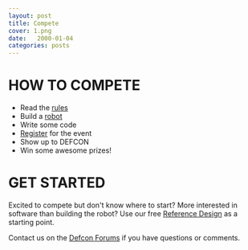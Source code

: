 ```yaml
---
layout: post
title: Compete
cover: 1.png
date:   2000-01-04
categories: posts
---
```


# HOW TO COMPETE

 * Read the [rules](https://github.com/Defconbots/2015_Competition_Rules)
 * Build a [robot](https://github.com/Defconbots/2015_Reference_Robot)
 * Write some code
 * [Register](http://www.defconbots.org/posts/2000/01/02/Register.html) for the event
 * Show up to DEFCON
 * Win some awesome prizes!

# GET STARTED

Excited to compete but don't know where to start? More interested in software than building the robot? Use our free [Reference Design](https://github.com/Defconbots/2015_Reference_Robot) as a starting point.

Contact us on the [Defcon Forums](https://forum.defcon.org/forum/defcon/dc23-official-unofficial-parties-social-gatherings-events-contests/dc23-official-and-unofficial-contests/defconbots-robot-contest-ad) if you have questions or comments.
